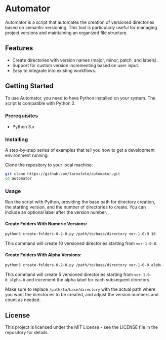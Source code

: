 # Automator

Automator is a script that automates the creation of versioned directories based on semantic versioning. This tool is particularly useful for managing project versions and maintaining an organized file structure.


## Features

- Create directories with version names (major, minor, patch, and labels).
- Support for custom version incrementing based on user input.
- Easy to integrate into existing workflows.


## Getting Started

To use Automator, you need to have Python installed on your system. The script is compatible with Python 3.


### Prerequisites

- Python 3.x


### Installing

A step-by-step series of examples that tell you how to get a development environment running:

Clone the repository to your local machine:

```sh
git clone https://github.com/larvalete/automator.git
cd automator
```

### Usage

Run the script with Python, providing the base path for directory creation, the starting version, and the number of directories to create. You can include an optional label after the version number.


#### Create Folders With Numeric Versions:

```sh
python3 create-folders-0-2-0.py /path/to/base/directory ver-1-0-0 10
```

This command will create 10 versioned directories starting from `ver-1-0-0`.


#### Create Folders With Alpha Versions:

```sh
python3 create-folders-0-2-0.py /path/to/base/directory ver-1-0-0_alpha-0 5
```

This command will create 5 versioned directories starting from `ver-1-0-0_alpha-0` and increment the alpha label for each subsequent directory.

Make sure to replace `/path/to/base/directory` with the actual path where you want the directories to be created, and adjust the version numbers and count as needed.



## License

This project is licensed under the MIT License - see the LICENSE file in the repository for details.

